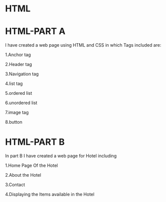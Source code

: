 # HTML
# HTML-PART A
I have created a web page using HTML and CSS in which Tags included are:

1.Anchor tag

2.Header tag

3.Navigation tag

4.list tag

5.ordered list

6.unordered list

7.image tag

8.button

# HTML-PART B
In part B I have created a web page for Hotel including

1.Home Page Of the Hotel

2.About the Hotel

3.Contact

4.Displaying the Items available in the Hotel
